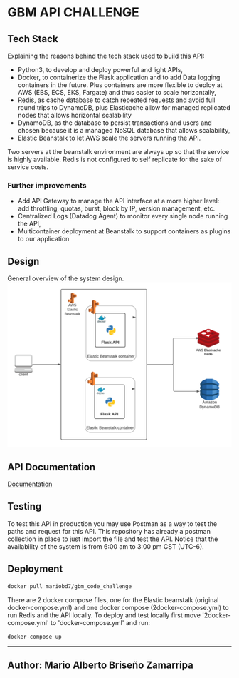 # GBM API CHALLENGE

## Tech Stack
Explaining the reasons behind the tech stack used to build this API:

* Python3, to develop and deploy powerful and light APIs,
* Docker, to containerize the Flask application and to add Data logging containers in the future. Plus containers are
more flexible to deploy at AWS (EBS, ECS, EKS, Fargate) and thus easier to scale horizontally,
* Redis, as cache database to catch repeated requests and avoid full round trips to DynamoDB, plus Elasticache allow for
managed replicated nodes that allows horizontal scalability
* DynamoDB, as the database to persist transactions and users and chosen because it is a managed NoSQL database that 
allows scalability,
* Elastic Beanstalk to let AWS scale the servers running the API.

Two servers at the beanstalk environment are always up so that the service is highly available. Redis is not
configured to self replicate for the sake of service costs.

### Further improvements
* Add API Gateway to manage the API interface at a more higher level: add throttling, quotas, burst, block by IP,
version management, etc.
* Centralized Logs (Datadog Agent) to monitor every single node running the API,
* Multicontainer deployment at Beanstalk to support containers as plugins to our application


## Design
General overview of the system design.
![](./gbm_api.png)


## API Documentation
[Documentation](https://app.swaggerhub.com/apis-docs/marioabz/Gbm.Code.Challenge0/gbm.api.challenge#/)

## Testing
To test this API in production you may use Postman as a way to test the paths and request for this API.
This repository has already a postman collection in place to just import the file and test the API.
Notice that the availability of the system is from 6:00 am to 3:00 pm CST (UTC-6).

## Deployment
```bash
docker pull mariobd7/gbm_code_challenge 
```

There are 2 docker compose files, one for the Elastic beanstalk (original docker-compose.yml) and one 
docker compose (2docker-compose.yml) to run Redis and the API locally.
To deploy and test locally first move '2docker-compose.yml' to 'docker-compose.yml' and run:
```
docker-compose up

```


---
Author: Mario Alberto Briseño Zamarripa
---